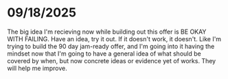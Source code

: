 # 09/18/2025

The big idea I'm recieving now while building out this offer is BE OKAY WITH FAILING. Have an idea, try it out. If it doesn't work, it doesn't. Like I'm trying to build the 90 day jam-ready offer, and I'm going into it having the mindset now that I'm going to have a general idea of what should be covered by when, but now concrete ideas or evidence yet of works. They will help me improve.